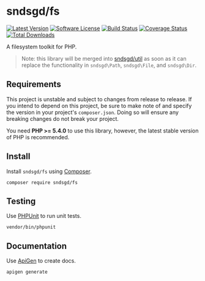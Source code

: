 # sndsgd/fs

[![Latest Version](https://img.shields.io/github/release/sndsgd/sndsgd-fs.svg?style=flat-square)](https://github.com/sndsgd/sndsgd-fs/releases)
[![Software License](https://img.shields.io/badge/license-MIT-brightgreen.svg?style=flat-square)](https://github.com/sndsgd/sndsgd-fs/LICENSE)
[![Build Status](https://img.shields.io/travis/sndsgd/sndsgd-fs/master.svg?style=flat-square)](https://travis-ci.org/sndsgd/sndsgd-fs)
[![Coverage Status](https://img.shields.io/coveralls/sndsgd/sndsgd-fs.svg?style=flat-square)](https://coveralls.io/r/sndsgd/sndsgd-fs?branch=master)
[![Total Downloads](https://img.shields.io/packagist/dt/sndsgd/fs.svg?style=flat-square)](https://packagist.org/packages/sndsgd/fs)

A filesystem toolkit for PHP.

> Note: this library will be merged into [sndsgd/util](https://github.com/sndsgd/sndsgd-util) as soon as it can replace the functionality in `sndsgd\Path`, `sndsgd\File`, and `sndsgd\Dir`.


## Requirements

This project is unstable and subject to changes from release to release. If you intend to depend on this project, be sure to make note of and specify the version in your project's `composer.json`. Doing so will ensure any breaking changes do not break your project.

You need **PHP >= 5.4.0** to use this library, however, the latest stable version of PHP is recommended.


## Install

Install `sndsgd/fs` using [Composer](https://getcomposer.org/).

```
composer require sndsgd/fs
```


## Testing

Use [PHPUnit](https://phpunit.de/) to run unit tests.

```
vendor/bin/phpunit
```


## Documentation

Use [ApiGen](http://apigen.org/) to create docs.

```
apigen generate
```
